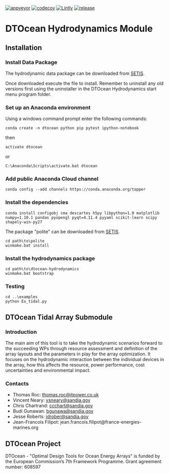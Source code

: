[![appveyor](https://ci.appveyor.com/api/projects/status/github/DTOcean/dtocean-hydrodynamics?branch=master&svg=true)](https://ci.appveyor.com/project/DTOcean/dtocean-hydrodynamics)
[![codecov](https://codecov.io/gh/DTOcean/dtocean-hydrodynamics/branch/master/graph/badge.svg)](https://codecov.io/gh/DTOcean/dtocean-hydrodynamics)
[![Lintly](https://lintly.com/gh/DTOcean/dtocean-hydrodynamics/badge.svg)](https://lintly.com/gh/DTOcean/dtocean-hydrodynamics/)
[![release](https://img.shields.io/github/release/DTOcean/dtocean-hydrodynamics.svg)](https://github.com/DTOcean/dtocean-hydrodynamics/releases/latest)

# DTOcean Hydrodynamics Module

## Installation

### Install Data Package

The hydrodynamic data package can be downloaded from
[SETIS](https://setis.ec.europa.eu/dt-ocean/).

Once downloaded execute the file to install. Remember to uninstall any old
versions first using the uninstaller in the DTOcean Hydrodynamics start menu
program folder.

### Set up an Anaconda environment

Using a windows command prompt enter the following commands:

```
conda create -n dtocean python pip pytest ipython-notebook
```

then

```
activate dtocean
```

or

```
C:\Anaconda\Scripts\activate.bat dtocean
```

### Add public Anaconda Cloud channel

```
conda config --add channels https://conda.anaconda.org/topper
```

### Install the dependencies

```
conda install configobj cma descartes h5py libpython=1.0 matplotlib numpy=1.10.1 pandas pyopengl pyqt=4.11.4 pyyaml scikit-learn scipy shapely-win-py27
```

The package "polite" can be downloaded from [SETIS](https://setis.ec.europa.eu/dt-ocean/).

```
cd path\to\polite
winmake.bat install
```

### Install the hydrodynamics package

```
cd path\to\dtocean-hydrodynamics
winmake.bat bootstrap
```

### Testing

```
cd ..\examples
python Ex_tidal.py
```

## DTOcean Tidal Array Submodule

### Introduction

The main aim of this tool is to take the hydrodynamic scenarios forward
to the succeeding WPs through resource assessment and definition of the
array layouts and the parameters in play for the array optimization. It
focuses on the hydrodynamic interaction between the individual devices
in the array, how this affects the resource, power performance, cost
uncertainties and environmental impact.

### Contacts

- Thomas Roc: thomas.roc@itpower.co.uk
- Vincent Neary: vsneary@sandia.gov
- Chris Chartrand: ccchart@sandia.gov
- Budi Gunawan: bgunawa@sandia.gov
- Jesse Roberts: jdrober@sandia.gov
- Jean-Francois Filipot: jean.francois.filipot@france-energies-
  marines.org

## DTOcean Project

DTOcean - "Optimal Design Tools for Ocean Energy Arrays" is funded by the 
European Commission’s 7th Framework Programme. Grant agreement number: 608597

